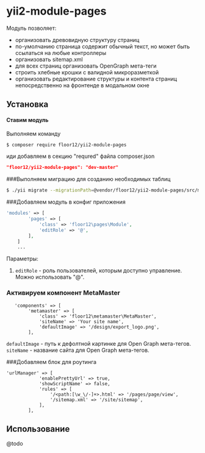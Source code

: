 # yii2-module-pages

Модуль позволяет:
 - организовать древовидную структуру страниц
 - по-умолчанию страница содержит обычный текст, но может быть ссылаться на любые контроллеры
 - организовать sitemap.xml
 - для всех страниц организовать OpenGraph мета-теги
 - строить хлебные крошки с валидной микроразметкой
 - организовать редактирование структуры и контента страниц непосредственно на фронтенде в модальном окне


Установка
------------

#### Ставим модуль

Выполняем команду
```bash
$ composer require floor12/yii2-module-pages
```

иди добавляем в секцию "requred" файла composer.json
```json
"floor12/yii2-module-pages": "dev-master"
```


###Выполняем миграцию для созданию необходимых таблиц
```bash
$ ./yii migrate --migrationPath=@vendor/floor12/yii2-module-pages/src/migrations
```

###Добавляем модуль в конфиг приложения
```php  
'modules' => [
        'pages' => [
            'class' => 'floor12\pages\Module',
            'editRole' => '@',
        ],
    ]
    ...
```

Параметры:

1. `editRole` - роль пользователей, которым доступно управление. Можно использовать "@".

### Активируем компонент MetaMaster

```
   'components' => [
        'metamaster' => [
            'class' => 'floor12\metamaster\MetaMaster',
            'siteName' => 'Your site name',
            'defaultImage' => '/design/export_logo.png',
        ],
```
`defaultImage` - путь к дефолтной картинке для Open Graph мета-тегов.
`siteName` - название сайта для Open Graph мета-тегов.

###Добавляем блок для роутинга

```
'urlManager' => [
            'enablePrettyUrl' => true,
            'showScriptName' => false,
            'rules' => [
                '/<path:[\w_\/-]+>.html' => '/pages/page/view',
                '/sitemap.xml' => '/site/sitemap',
            ],
        ],
```

Использование
-----
@todo

